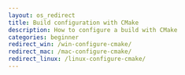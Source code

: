 ```yaml
---
layout: os_redirect
title: Build configuration with CMake
description: How to configure a build with CMake
categories: beginner
redirect_win: /win-configure-cmake/
redirect_mac: /mac-configure-cmake/
redirect_linux: /linux-configure-cmake/
---
```

